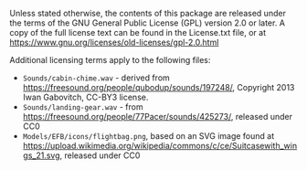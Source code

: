 Unless stated otherwise, the contents of this package are released under the
terms of the GNU General Public License (GPL) version 2.0 or later. A copy of
the full license text can be found in the License.txt file, or at
https://www.gnu.org/licenses/old-licenses/gpl-2.0.html

Additional licensing terms apply to the following files:

- `Sounds/cabin-chime.wav` - derived from
  https://freesound.org/people/qubodup/sounds/197248/, Copyright 2013 Iwan
  Gabovitch, CC-BY3 license.
- `Sounds/landing-gear.wav` - from
  https://freesound.org/people/77Pacer/sounds/425273/, released under CC0
- `Models/EFB/icons/flightbag.png`, based on an SVG image found at
  https://upload.wikimedia.org/wikipedia/commons/c/ce/Suitcasewith_wings_21.svg,
  released under CC0
